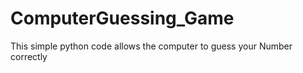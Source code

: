 # ComputerGuessing_Game

This simple python code allows the computer to guess your
Number correctly
